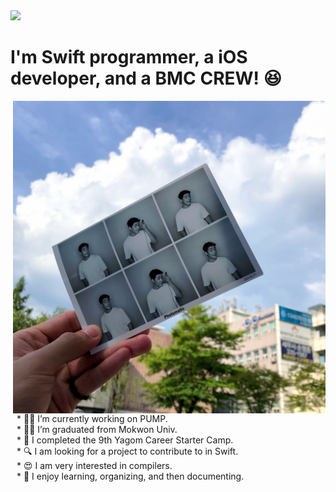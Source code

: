 <!DOCTYPE html>
<html lang="en">
<head>
    <meta charset="UTF-8">
    <meta name="viewport" content="width=device-width, initial-scale=1.0">
  
  
</head>
<body>
  <img src=https://capsule-render.vercel.app/api?type=venom&color=gradient&customColorList=0,2,2,5,30&height=300&section=header&text=HELLO%20I'M%20KOBE&fontSize=90>
  <h1>I'm Swift programmer, a iOS developer, and a BMC CREW! 😆</h1>
  <img src="https://github.com/devKobe24/images/blob/main/summer_kobe_20.JPG?raw=true" width=500 height=500 alt="한여름의나." align="right"><br>
  <p style="margin-left:10px;">
    * 🧑‍💻 I’m currently working on PUMP.<br>
    * 👨‍🎓 I’m graduated from Mokwon Univ.<br>
    * 🐻 I completed the 9th Yagom Career Starter Camp.<br>
    * 🔍 I am looking for a project to contribute to in Swift.<br>
    * 😍 I am very interested in compilers.<br>
    * 📝 I enjoy learning, organizing, and then documenting.<br>
  </p>
 
  
</body>
</html>









